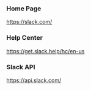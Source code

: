 ### Home Page
https://slack.com/

### Help Center
https://get.slack.help/hc/en-us

### Slack API
https://api.slack.com/

